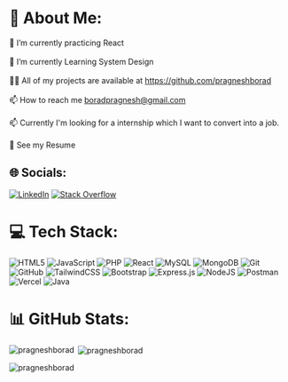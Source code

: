 # 💫 About Me:
🔭 I’m currently practicing React <br><br>🌱 I’m currently Learning System Design<br><br>👨‍💻 All of my projects are available at https://github.com/pragneshborad<br><br>📫 How to reach me boradpragnesh@gmail.com<br><br>📫 Currently I'm looking for a internship which I want to convert into a job.<br><br>📄 See my Resume

## 🌐 Socials:
[![LinkedIn](https://img.shields.io/badge/LinkedIn-%230077B5.svg?logo=linkedin&logoColor=white)](https://www.linkedin.com/in/pragnesh-borad/) [![Stack Overflow](https://img.shields.io/badge/-Stackoverflow-FE7A16?logo=stack-overflow&logoColor=white)](https://stackoverflow.com/users/23160940/pragnesh-borad) 

# 💻 Tech Stack:
![HTML5](https://img.shields.io/badge/html5-%23E34F26.svg?style=for-the-badge&logo=html5&logoColor=white) 
![JavaScript](https://img.shields.io/badge/javascript-%23323330.svg?style=for-the-badge&logo=javascript&logoColor=%23F7DF1E) 
![PHP](https://img.shields.io/badge/php-%23777BB4.svg?style=for-the-badge&logo=php&logoColor=white) 
![React](https://img.shields.io/badge/react-%2320232a.svg?style=for-the-badge&logo=react&logoColor=%2361DAFB) 
![MySQL](https://img.shields.io/badge/mysql-4479A1.svg?style=for-the-badge&logo=mysql&logoColor=white) 
![MongoDB](https://img.shields.io/badge/MongoDB-%234ea94b.svg?style=for-the-badge&logo=mongodb&logoColor=white) 
![Git](https://img.shields.io/badge/git-%23F05033.svg?style=for-the-badge&logo=git&logoColor=white) 
![GitHub](https://img.shields.io/badge/github-%23121011.svg?style=for-the-badge&logo=github&logoColor=white) 
![TailwindCSS](https://img.shields.io/badge/tailwindcss-%2338B2AC.svg?style=for-the-badge&logo=tailwind-css&logoColor=white) 
![Bootstrap](https://img.shields.io/badge/bootstrap-%238511FA.svg?style=for-the-badge&logo=bootstrap&logoColor=white) 
![Express.js](https://img.shields.io/badge/express.js-%23404d59.svg?style=for-the-badge&logo=express&logoColor=%2361DAFB) 
![NodeJS](https://img.shields.io/badge/node.js-6DA55F?style=for-the-badge&logo=node.js&logoColor=white) 
![Postman](https://img.shields.io/badge/Postman-FF6C37?style=for-the-badge&logo=postman&logoColor=white) 
![Vercel](https://img.shields.io/badge/vercel-%23000000.svg?style=for-the-badge&logo=vercel&logoColor=white) 
![Java](https://img.shields.io/badge/java-%23ED8B00.svg?style=for-the-badge&logo=openjdk&logoColor=white) 

# 📊 GitHub Stats:

<p><img align="left" src="https://github-readme-stats.vercel.app/api/top-langs?username=pragneshborad&show_icons=true&locale=en&layout=compact" alt="pragneshborad" /></p>

<p>&nbsp;<img align="center" src="https://github-readme-stats.vercel.app/api?username=pragneshborad&show_icons=true&locale=en" alt="pragneshborad" /></p>

<p><img align="center" src="https://github-readme-streak-stats.herokuapp.com/?user=pragneshborad&" alt="pragneshborad" /></p>
